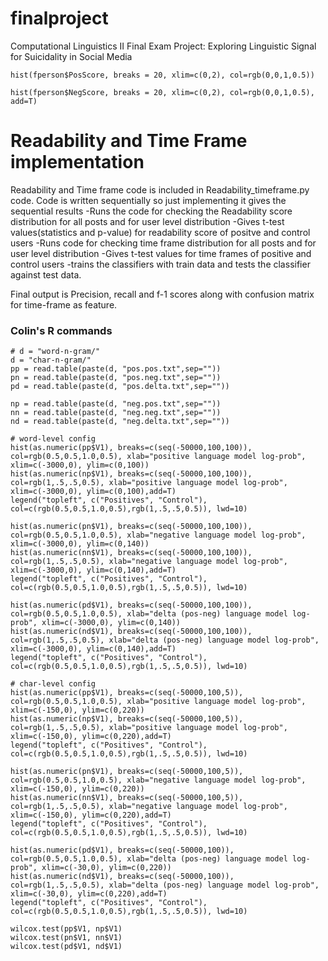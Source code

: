 # finalproject

Computational Linguistics II Final Exam Project: Exploring Linguistic Signal for Suicidality in Social Media

```
hist(fperson$PosScore, breaks = 20, xlim=c(0,2), col=rgb(0,0,1,0.5))

hist(fperson$NegScore, breaks = 20, xlim=c(0,2), col=rgb(0,0,1,0.5), add=T)
```
# Readability and Time Frame implementation
Readability and Time frame code is included in Readability_timeframe.py code.
Code is written sequentially so just implementing it gives the sequential results
  -Runs the code for checking the Readability score distribution for all posts and for user level distribution
  -Gives t-test values(statistics and p-value) for readability score of positve and control users
  -Runs code for checking time frame distribution for all posts and for user level distribution
  -Gives t-test values for time frames of positive and control users
  -trains the classifiers with train data and tests the classifier against test data.
  
 Final output is Precision, recall and f-1 scores along with confusion matrix for time-frame as feature. 


### Colin's R commands

```
# d = "word-n-gram/"
d = "char-n-gram/"
pp = read.table(paste(d, "pos.pos.txt",sep=""))
pn = read.table(paste(d, "pos.neg.txt",sep=""))
pd = read.table(paste(d, "pos.delta.txt",sep=""))

np = read.table(paste(d, "neg.pos.txt",sep=""))
nn = read.table(paste(d, "neg.neg.txt",sep=""))
nd = read.table(paste(d, "neg.delta.txt",sep=""))

# word-level config
hist(as.numeric(pp$V1), breaks=c(seq(-50000,100,100)), col=rgb(0.5,0.5,1.0,0.5), xlab="positive language model log-prob", xlim=c(-3000,0), ylim=c(0,100))
hist(as.numeric(np$V1), breaks=c(seq(-50000,100,100)), col=rgb(1,.5,.5,0.5), xlab="positive language model log-prob", xlim=c(-3000,0), ylim=c(0,100),add=T)
legend("topleft", c("Positives", "Control"), col=c(rgb(0.5,0.5,1.0,0.5),rgb(1,.5,.5,0.5)), lwd=10)

hist(as.numeric(pn$V1), breaks=c(seq(-50000,100,100)), col=rgb(0.5,0.5,1.0,0.5), xlab="negative language model log-prob", xlim=c(-3000,0), ylim=c(0,140))
hist(as.numeric(nn$V1), breaks=c(seq(-50000,100,100)), col=rgb(1,.5,.5,0.5), xlab="negative language model log-prob", xlim=c(-3000,0), ylim=c(0,140),add=T)
legend("topleft", c("Positives", "Control"), col=c(rgb(0.5,0.5,1.0,0.5),rgb(1,.5,.5,0.5)), lwd=10)

hist(as.numeric(pd$V1), breaks=c(seq(-50000,100,100)), col=rgb(0.5,0.5,1.0,0.5), xlab="delta (pos-neg) language model log-prob", xlim=c(-3000,0), ylim=c(0,140))
hist(as.numeric(nd$V1), breaks=c(seq(-50000,100,100)), col=rgb(1,.5,.5,0.5), xlab="delta (pos-neg) language model log-prob", xlim=c(-3000,0), ylim=c(0,140),add=T)
legend("topleft", c("Positives", "Control"), col=c(rgb(0.5,0.5,1.0,0.5),rgb(1,.5,.5,0.5)), lwd=10)

# char-level config
hist(as.numeric(pp$V1), breaks=c(seq(-50000,100,5)), col=rgb(0.5,0.5,1.0,0.5), xlab="positive language model log-prob", xlim=c(-150,0), ylim=c(0,220))
hist(as.numeric(np$V1), breaks=c(seq(-50000,100,5)), col=rgb(1,.5,.5,0.5), xlab="positive language model log-prob", xlim=c(-150,0), ylim=c(0,220),add=T)
legend("topleft", c("Positives", "Control"), col=c(rgb(0.5,0.5,1.0,0.5),rgb(1,.5,.5,0.5)), lwd=10)

hist(as.numeric(pn$V1), breaks=c(seq(-50000,100,5)), col=rgb(0.5,0.5,1.0,0.5), xlab="negative language model log-prob", xlim=c(-150,0), ylim=c(0,220))
hist(as.numeric(nn$V1), breaks=c(seq(-50000,100,5)), col=rgb(1,.5,.5,0.5), xlab="negative language model log-prob", xlim=c(-150,0), ylim=c(0,220),add=T)
legend("topleft", c("Positives", "Control"), col=c(rgb(0.5,0.5,1.0,0.5),rgb(1,.5,.5,0.5)), lwd=10)

hist(as.numeric(pd$V1), breaks=c(seq(-50000,100)), col=rgb(0.5,0.5,1.0,0.5), xlab="delta (pos-neg) language model log-prob", xlim=c(-30,0), ylim=c(0,220))
hist(as.numeric(nd$V1), breaks=c(seq(-50000,100)), col=rgb(1,.5,.5,0.5), xlab="delta (pos-neg) language model log-prob", xlim=c(-30,0), ylim=c(0,220),add=T)
legend("topleft", c("Positives", "Control"), col=c(rgb(0.5,0.5,1.0,0.5),rgb(1,.5,.5,0.5)), lwd=10)

wilcox.test(pp$V1, np$V1)
wilcox.test(pn$V1, nn$V1)
wilcox.test(pd$V1, nd$V1)
```
